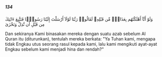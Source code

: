 ##### 134

<span class="ayah">وَلَوْ أَنَّآ أَهْلَكْنَٰهُم بِعَذَابٍۢ مِّن قَبْلِهِۦ لَقَالُوا۟ رَبَّنَا لَوْلَآ أَرْسَلْتَ إِلَيْنَا رَسُولًۭا فَنَتَّبِعَ ءَايَٰتِكَ مِن قَبْلِ أَن نَّذِلَّ وَنَخْزَىٰ</span>

<span class="ayah_translation">Dan sekiranya Kami binasakan mereka dengan suatu azab sebelum Al Quran itu (diturunkan), tentulah mereka berkata: "Ya Tuhan kami, mengapa tidak Engkau utus seorang rasul kepada kami, lalu kami mengikuti ayat-ayat Engkau sebelum kami menjadi hina dan rendah?"</span>

